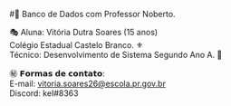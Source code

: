 #📖 Banco de Dados com Professor Noberto. 

🎭 Aluna: Vitória Dutra Soares (15 anos)                                      
Colégio Estadual Castelo Branco. ⚜                                       
Técnico: Desenvolvimento de Sistema Segundo Ano A. 🔰                                      

㊙️ 𝗙𝗼𝗿𝗺𝗮𝘀 𝗱𝗲 𝗰𝗼𝗻𝘁𝗮𝘁𝗼:                                      
E-mail: vitoria.soares26@escola.pr.gov.br                                      
Discord: keI#8363                                      
